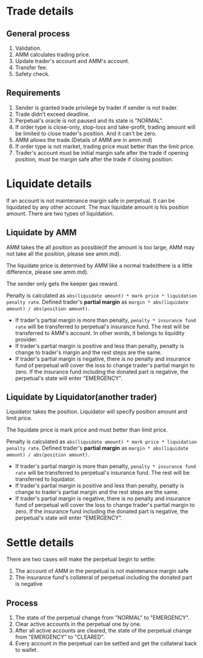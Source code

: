 # Trade details

## General process

1. Validation.
2. AMM calculates trading price.
3. Update trader's account and AMM's account.
4. Transfer fee.
5. Safety check.

## Requirements

1. Sender is granted trade privilege by trader if sender is not trader.
2. Trade didn't exceed deadline.
3. Perpetual's oracle is not paused and its state is "NORMAL".
4. If order type is close-only, stop-loss and take-profit, trading amount will be limited to close trader's position. And it can't be zero.
5. AMM allows the trade.(Details of AMM are in amm.md)
6. If order type is not market, trading price must better than the limit price.
7. Trader's account must be initial margin safe after the trade if opening position, must be margin safe after the trade if closing position.

# Liquidate details

If an account is not maintenance margin safe in perpetual. It can be liquidated by any other account. The max liquidate amount is his position amount. There are two types of liquidation.

## Liquidate by AMM

AMM takes the all position as possible(if the amount is too large, AMM may not take all the position, please see amm.md).

The liquidate price is determied by AMM like a normal trade(there is a little difference, please see amm.md).

The sender only gets the keeper gas reward.

Penalty is calculated as `abs(liquidate amount) * mark price * liquidation penalty rate`. Defined trader's **partial margin** as `margin * abs(liquidate amount) / abs(position amount)`.
- If trader's partial margin is more than penalty, `penalty * insurance fund rate` will be transferred to perpetual's insurance fund. The rest will be transferred to AMM's account. In other words, it belongs to liquidity provider.
- If trader's partial margin is positive and less than penalty, penalty is change to trader's margin and the rest steps are the same.
- If trader's partial margin is negative, there is no penalty and insurance fund of perpetual will cover the loss to change trader's partial margin to zero. If the insurance fund including the donated part is negative, the perpetual's state will enter "EMERGENCY".

## Liquidate by Liquidator(another trader)

Liquidator takes the position. Liquidator will specify position amount and limit price.

The liquidate price is mark price and must better than limit price. 

Penalty is calculated as `abs(liquidate amount) * mark price * liquidation penalty rate`. Defined trader's **partial margin** as `margin * abs(liquidate amount) / abs(position amount)`.
- If trader's partial margin is more than penalty, `penalty * insurance fund rate` will be transferred to perpetual's insurance fund. The rest will be transferred to liquidator.
- If trader's partial margin is positive and less than penalty, penalty is change to trader's partial margin and the rest steps are the same.
- If trader's partial margin is negative, there is no penalty and insurance fund of perpetual will cover the loss to change trader's partial margin to zero. If the insurance fund including the donated part is negative, the perpetual's state will enter "EMERGENCY".

# Settle details

There are two cases will make the perpetual begin to settle:
1. The account of AMM in the perpetual is not maintenance margin safe
2. The insurance fund's collateral of perpetual including the donated part is negative

## Process

1. The state of the perpetual change from "NORMAL" to "EMERGENCY".
2. Clear active accounts in the perpetual one by one.
3. After all active accounts are cleared, the state of the perpetual change from "EMERGENCY" to "CLEARED".
4. Every account in the perpetual can be settled and get the collateral back to wallet.
